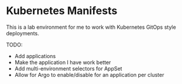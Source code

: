 # Kubernetes Manifests

This is a lab environment for me to work with Kubernetes GitOps style deployments.

TODO:

- Add applications
- Make the application I have work better
- Add multi-environment selectors for AppSet
- Allow for Argo to enable/disable for an application per cluster
